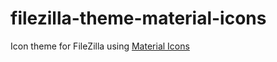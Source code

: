 # filezilla-theme-material-icons
Icon theme for FileZilla using [Material Icons](http://google.github.io/material-design-icons/)
